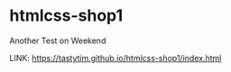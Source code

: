 # htmlcss-shop1

Another Test on Weekend


LINK: https://tastytim.github.io/htmlcss-shop1/index.html